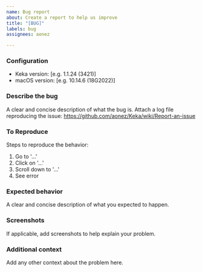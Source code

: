 ```yaml
---
name: Bug report
about: Create a report to help us improve
title: "[BUG]"
labels: bug
assignees: aonez

---
```


### Configuration
- Keka version: [e.g. 1.1.24 (3421)]
- macOS version: [e.g. 10.14.6 (18G2022)]

### Describe the bug
A clear and concise description of what the bug is.
Attach a log file reproducing the issue: https://github.com/aonez/Keka/wiki/Report-an-issue

### To Reproduce
Steps to reproduce the behavior:
1. Go to '...'
2. Click on '...'
3. Scroll down to '...'
4. See error

### Expected behavior
A clear and concise description of what you expected to happen.

### Screenshots
If applicable, add screenshots to help explain your problem.

### Additional context
Add any other context about the problem here.
